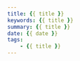 ```yaml
---
title: {{ title }}
keywords: {{ title }}
summary: {{ title }}
date: {{ date }}
tags:
    - {{ title }}
---
```

